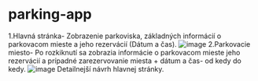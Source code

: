 # parking-app
1.Hlavná stránka- Zobrazenie parkoviska, základných informácií o parkovacom mieste a jeho rezervácií (Dátum a čas).
![image](https://user-images.githubusercontent.com/56247627/109429221-ed014380-79fa-11eb-97b4-69fb1f1b6010.png)
2.Parkovacie miesto- Po rozkiknutí sa zobrazia informácie o parkovacom mieste jeho rezervácií a prípadné zarezervovanie miesta + dátum a čas- od kedy do kedy.
![image](https://user-images.githubusercontent.com/56247627/109429351-9fd1a180-79fb-11eb-906d-4b1dc79c49e8.png)
Detailnejší návrh hlavnej stránky.


